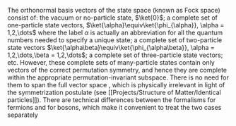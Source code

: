 The orthonormal basis vectors of the state space (known as Fock space) consist of: the vacuum or no-particle state, $\ket{0}$; a complete set of one-particle state vectors, $\ket{\alpha}\equiv\ket{\phi_{\alpha}}, \alpha = 1,2,\dots$ where the label $\alpha$ is actually an abbreviation for all the quantum numbers needed to specify a unique state; a complete set of two-particle state vectors $\ket{\alpha\beta}\equiv\ket{\phi_{\alpha\beta}}, \alpha = 1,2,\dots,\beta = 1,2,\dots$; a complete set of three-particle state vectors; etc. However, these complete sets of many-particle states contain only vectors of the correct permutation symmetry, and hence they are complete within the appropriate permutation-invariant subspace. There is no need for them to span the full vector space , which is physically irrelevant in light of the symmetrization postulate (see [[Projects/Structure of Matter/Identical particles]]). There are technical differences between the formalisms for fermions and for bosons, which make it convenient to treat the two cases separately